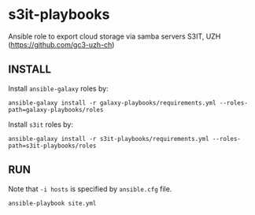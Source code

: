 # s3it-playbooks
Ansible role to export cloud storage via samba servers S3IT, UZH  (https://github.com/gc3-uzh-ch)


## INSTALL 

Install `ansible-galaxy` roles by:

```
ansible-galaxy install -r galaxy-playbooks/requirements.yml --roles-path=galaxy-playbooks/roles
```

Install `s3it` roles by:

```
ansible-galaxy install -r s3it-playbooks/requirements.yml --roles-path=s3it-playbooks/roles
```

## RUN

Note that `-i hosts` is specified by `ansible.cfg` file.

```
ansible-playbook site.yml
```
